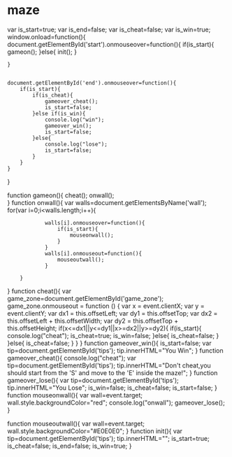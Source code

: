 # maze
var is_start=true;
var is_end=false;
var is_cheat=false;
var is_win=true;
window.onload=function(){
	document.getElementById('start').onmouseover=function(){
		if(is_start){
			gameon();
		}else{
			init();
		}

	}
	
	
	document.getElementById('end').onmouseover=function(){
		if(is_start){
			if(is_cheat){
				gameover_cheat();
				is_start=false;
			}else if(is_win){
				console.log("win");
				gameover_win();
				is_start=false;
			}else{
				console.log("lose");
				is_start=false;
			}
		}
	}
	
}

function gameon(){
	cheat();
	onwall();	
}
function onwall(){
		var walls=document.getElementsByName('wall');
			for(var i=0;i<walls.length;i++){
			
				walls[i].onmouseover=function(){
					if(is_start){
						mouseonwall();
					}
				}
				walls[i].onmouseout=function(){
					mouseoutwall();
				}	
			
		}
	
	
}
function cheat(){
	var game_zone=document.getElementById('game_zone');
	game_zone.onmouseout = function () {
        var x = event.clientX;
        var y = event.clientY;
        var dx1 = this.offsetLeft;
        var dy1 = this.offsetTop;
        var dx2 = this.offsetLeft + this.offsetWidth;
        var dy2 = this.offsetTop + this.offsetHeight;
       	if(x<=dx1||y<=dy1||x>=dx2||y>=dy2){
       		if(is_start){
       			console.log("cheat");
       			is_cheat=true;
       			is_win=false;
       		}else{
       			is_cheat=false;
       		}
       	}else{
       		is_cheat=false;
       	}
    }
}
function gameover_win(){
		is_start=false;
		var tip=document.getElementById('tips');
		tip.innerHTML="You Win";
}
function gameover_cheat(){
	console.log("cheat");
	var tip=document.getElementById('tips');
	tip.innerHTML="Don't cheat,you should start from the 'S' and move to the 'E' inside the maze!";
}
function gameover_lose(){
	var tip=document.getElementById('tips');
	tip.innerHTML="You Lose";
	is_win=false;
	is_cheat=false;
	is_start=false;
}
function mouseonwall(){
	var wall=event.target;
	wall.style.backgroundColor="red";
	console.log("onwall");
	gameover_lose();
}

function mouseoutwall(){
	var wall=event.target;
	wall.style.backgroundColor="#E0E0E0";
}
function init(){
	var tip=document.getElementById('tips');
	tip.innerHTML="";
	is_start=true;
	is_cheat=false;
	is_end=false;
	is_win=true;
}
